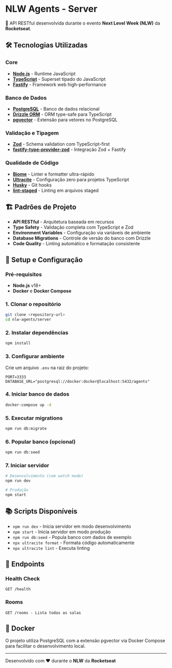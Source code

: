 # NLW Agents - Server

🚀 API RESTful desenvolvida durante o evento **Next Level Week (NLW)** da **Rocketseat**.

## 🛠️ Tecnologias Utilizadas

### Core

- **[Node.js](https://nodejs.org/)** - Runtime JavaScript
- **[TypeScript](https://www.typescriptlang.org/)** - Superset tipado do JavaScript
- **[Fastify](https://fastify.dev/)** - Framework web high-performance

### Banco de Dados

- **[PostgreSQL](https://www.postgresql.org/)** - Banco de dados relacional
- **[Drizzle ORM](https://orm.drizzle.team/)** - ORM type-safe para TypeScript
- **[pgvector](https://github.com/pgvector/pgvector)** - Extensão para vetores no PostgreSQL

### Validação e Tipagem

- **[Zod](https://zod.dev/)** - Schema validation com TypeScript-first
- **[fastify-type-provider-zod](https://github.com/turkerdev/fastify-type-provider-zod)** - Integração Zod + Fastify

### Qualidade de Código

- **[Biome](https://biomejs.dev/)** - Linter e formatter ultra-rápido
- **[Ultracite](https://github.com/ultracite/ultracite)** - Configuração zero para projetos TypeScript
- **[Husky](https://typicode.github.io/husky/)** - Git hooks
- **[lint-staged](https://github.com/lint-staged/lint-staged)** - Linting em arquivos staged

## 🏗️ Padrões de Projeto

- **API RESTful** - Arquitetura baseada em recursos
- **Type Safety** - Validação completa com TypeScript e Zod
- **Environment Variables** - Configuração via variáveis de ambiente
- **Database Migrations** - Controle de versão do banco com Drizzle
- **Code Quality** - Linting automático e formatação consistente

## 🚀 Setup e Configuração

### Pré-requisitos

- **Node.js** v18+
- **Docker** e **Docker Compose**

### 1. Clonar o repositório

```bash
git clone <repository-url>
cd nlw-agents/server
```

### 2. Instalar dependências

```bash
npm install
```

### 3. Configurar ambiente

Crie um arquivo `.env` na raiz do projeto:

```env
PORT=3333
DATABASE_URL="postgresql://docker:docker@localhost:5432/agents"
```

### 4. Iniciar banco de dados

```bash
docker-compose up -d
```

### 5. Executar migrations

```bash
npm run db:migrate
```

### 6. Popular banco (opcional)

```bash
npm run db:seed
```

### 7. Iniciar servidor

```bash
# Desenvolvimento (com watch mode)
npm run dev

# Produção
npm start
```

## 📚 Scripts Disponíveis

- `npm run dev` - Inicia servidor em modo desenvolvimento
- `npm start` - Inicia servidor em modo produção
- `npm run db:seed` - Popula banco com dados de exemplo
- `npx ultracite format` - Formata código automaticamente
- `npx ultracite lint` - Executa linting

## 🔌 Endpoints

### Health Check

```
GET /health
```

### Rooms

```
GET /rooms - Lista todas as salas
```

## 🐳 Docker

O projeto utiliza PostgreSQL com a extensão pgvector via Docker Compose para facilitar o desenvolvimento local.

---

Desenvolvido com ❤️ durante o **NLW** da **Rocketseat**

